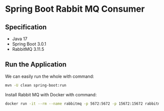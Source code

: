 # Spring Boot Rabbit MQ Consumer

## Specification
- Java 17
- Spring Boot 3.0.1
- RabbitMQ 3.11.5

## Run the Application 

We can easily run the whole with command:

```bash
mvn -U clean spring-boot:run
```

Install Rabbit MQ with Docker with command:

```bash
docker run -it --rm --name rabbitmq -p 5672:5672 -p 15672:15672 rabbitmq:3.11-management
```
